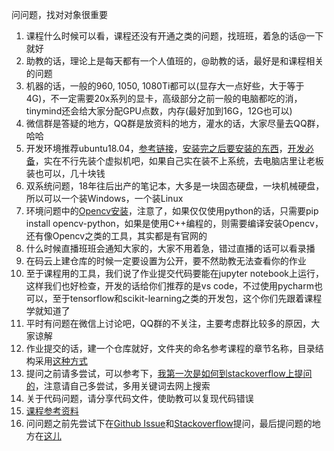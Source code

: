 问问题，找对对象很重要

1. 课程什么时候可以看，课程还没有开通之类的问题，找班班，着急的话@一下就好
2. 助教的话，理论上是每天都有一个人值班的，@助教的话，最好是和课程相关的问题
3. 机器的话，一般的960, 1050, 1080Ti都可以(显存大一点好些，大于等于4G)，不一定需要20x系列的显卡，高级部分之前一般的电脑都吃的消，tinymind还会给大家分配GPU点数，内存(最好加到16G，12G也可以)
4. 微信群是答疑的地方，QQ群是放资料的地方，灌水的话，大家尽量去QQ群，哈哈
5. 开发环境推荐ubuntu18.04，[参考链接](https://blog.csdn.net/qq_36490878/article/details/80551890)，[安装完之后要安装的东西](https://www.cnblogs.com/dwsun/p/7767210.html)，[开发必备](https://blog.csdn.net/qq_24683561/article/details/96478519)，实在不行先装个虚拟机吧，如果自己实在装不上系统，去电脑店里让老板装也可以，几十块钱
6. 双系统问题，18年往后出产的笔记本，大多是一块固态硬盘，一块机械硬盘，所以可以一个装Windows，一个装Linux
7. 环境问题中的[Opencv安装](https://www.tinymind.cn/ai-materials/303-cv-opencv/303-cv-opencv-02/)，注意了，如果仅仅使用python的话，只需要pip install opencv-python，如果是使用C++编程的，则需要编译安装Opencv，还有像Opencv之类的工具，其实都是有官网的
8. 什么时候直播班班会通知大家的，大家不用着急，错过直播的话可以看录播
9. 在码云上建仓库的时候一定要设置为公开，要不然助教无法查看你的作业
10. 至于课程用的工具，我们说了作业提交代码要能在jupyter notebook上运行，这样我们也好检查，开发的话给你们推荐的是vs code，不过使用pycharm也可以，至于tensorflow和scikit-learning之类的开发包，这个你们先跟着课程学就知道了
11. 平时有问题在微信上讨论吧，QQ群的不关注，主要考虑群比较多的原因，大家谅解
12. 作业提交的话，建一个仓库就好，文件夹的命名参考课程的章节名称，目录结构采用[这种方式](https://github.com/tensorflow/tensorflow/tree/master/tensorflow)
13. 提问之前请多尝试，可以参考下，[我第一次是如何到stackoverflow上提问的](https://stackoverflow.com/questions/51340559/using-tensorflow-when-training-loss-cant-dropdown)，注意请自己多尝试，多用关键词去网上搜索
14. 关于代码问题，请分享代码文件，使助教可以复现代码错误
15. [课程参考资料](https://www.tinymind.cn/ai-materials/)
16. 问问题之前先尝试下在[Github Issue](https://github.com/tensorflow/tensorflow/issues)和[Stackoverflow](https://stackoverflow.com/)提问，最后提问题的地方在[这儿](https://gitee.com/maoxianxin19960229/note/issues)